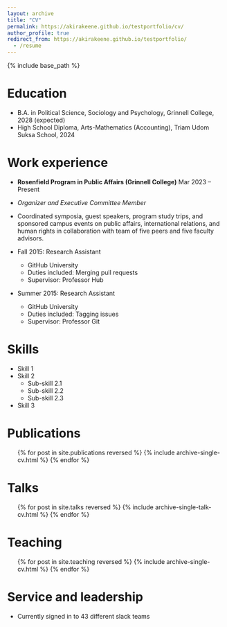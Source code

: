 ```yaml
---
layout: archive
title: "CV"
permalink: https://akirakeene.github.io/testportfolio/cv/
author_profile: true
redirect_from: https://akirakeene.github.io/testportfolio/
  - /resume
---
```


{% include base_path %}

Education
======
* B.A. in Political Science, Sociology and Psychology, Grinnell College, 2028 (expected)
* High School Diploma, Arts-Mathematics (Accounting), Triam Udom Suksa School, 2024

Work experience
======
  * **Rosenfield Program in Public Affairs (Grinnell College)**                           Mar 2023 – Present
  * *Organizer and Executive Committee Member*
  * Coordinated symposia, guest speakers, program study trips, and sponsored campus events on public affairs, international relations, and human rights in collaboration with team of five peers and five faculty advisors.

* Fall 2015: Research Assistant
  * GitHub University
  * Duties included: Merging pull requests
  * Supervisor: Professor Hub

* Summer 2015: Research Assistant
  * GitHub University
  * Duties included: Tagging issues
  * Supervisor: Professor Git
  
Skills
======
* Skill 1
* Skill 2
  * Sub-skill 2.1
  * Sub-skill 2.2
  * Sub-skill 2.3
* Skill 3

Publications
======
  <ul>{% for post in site.publications reversed %}
    {% include archive-single-cv.html %}
  {% endfor %}</ul>
  
Talks
======
  <ul>{% for post in site.talks reversed %}
    {% include archive-single-talk-cv.html  %}
  {% endfor %}</ul>
  
Teaching
======
  <ul>{% for post in site.teaching reversed %}
    {% include archive-single-cv.html %}
  {% endfor %}</ul>
  
Service and leadership
======
* Currently signed in to 43 different slack teams
